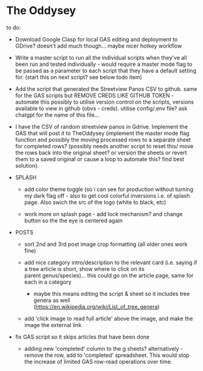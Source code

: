 # The Oddysey

to do:

  - Download Google Clasp for local GAS editing and deployment to GDrive? doesn't add much though... maybe nicer hotkey workflow
  
  - Write a master script to run all the individual scripts when they've all been run and tested individually - would require a master mode flag to be passed as a parameter to each script that they have a default setting for. (start this on next script? see below todo item)  

  - Add the script that generated the Streetview Panos CSV to github. same for the GAS scripts but REMOVE CREDS LIKE GITHUB TOKEN - automate this possibly to utilise version control on the scripts, versions available to view in github (obvs - creds). utilise config/.env file? ask chatgpt for the name of this file...

  - I have the CSV of random streetview panos in Gdrive. Implement the GAS that will post it to TheOddysey (implement the master mode flag function and possibly the moving processed rows to a separate sheet for completed rows? (possibly needs another script to reset this/ move the rows back into the original sheet? or version the sheets or revert them to a saved original or cause a loop to automate this? find best solution).

  - SPLASH
    - add color theme toggle (so i can see for production without turning my dark flag off - also to get cool colorful inversions i.e. of splash page. Also swich the src of the logo (white to black, etc)

    - work more on splash page - add lock mechanism? and change button so the the eye is centered again  

  - POSTS
    - sort 2nd and 3rd post image crop formatting (all older ones work fine)
  
    - add nice category intro/description to the relevant card (i.e. saying if a tree article is short, show where to click on its     
    parent genus/species)... this could go on the article page, same for each in a  category
      
      -  maybe this means editing the script & sheet so it includes tree genera as well         
        (https://en.wikipedia.org/wiki/List_of_tree_genera)
  
    - add 'click image to read full article' above the image, and make the image the external link
      
  - fix GAS script so it skips articles that have been done
      
      - adding new 'completed' column to the g sheets? alternatively - remove the row, add to 'completed' spreadsheet. This would stop the increase of limited GAS row-read operations over time.
